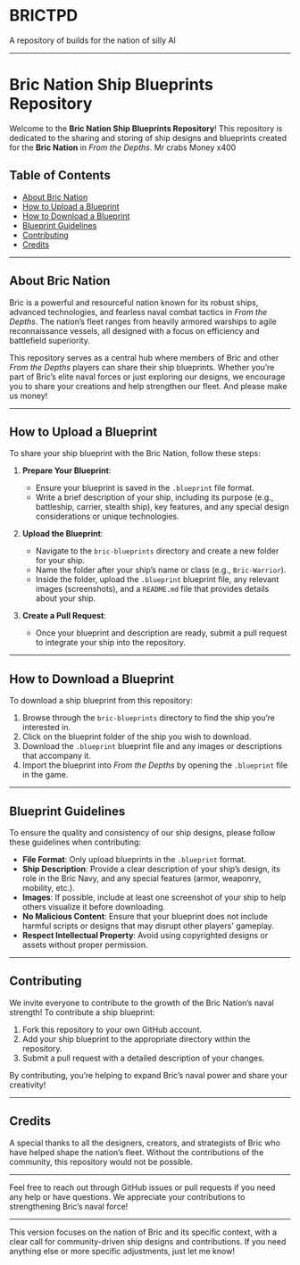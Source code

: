 # BRICTPD
A repository of builds for the nation of silly AI

---

# Bric Nation Ship Blueprints Repository

Welcome to the **Bric Nation Ship Blueprints Repository**! This repository is dedicated to the sharing and storing of ship designs and blueprints created for the **Bric Nation** in *From the Depths*. Mr crabs Money x400

## Table of Contents

* [About Bric Nation](#about-bric-nation)
* [How to Upload a Blueprint](#how-to-upload-a-blueprint)
* [How to Download a Blueprint](#how-to-download-a-blueprint)
* [Blueprint Guidelines](#blueprint-guidelines)
* [Contributing](#contributing)
* [Credits](#credits)

---

## About Bric Nation

Bric is a powerful and resourceful nation known for its robust ships, advanced technologies, and fearless naval combat tactics in *From the Depths*. The nation’s fleet ranges from heavily armored warships to agile reconnaissance vessels, all designed with a focus on efficiency and battlefield superiority.

This repository serves as a central hub where members of Bric and other *From the Depths* players can share their ship blueprints. Whether you’re part of Bric’s elite naval forces or just exploring our designs, we encourage you to share your creations and help strengthen our fleet. And please make us money!

---

## How to Upload a Blueprint

To share your ship blueprint with the Bric Nation, follow these steps:

1. **Prepare Your Blueprint**:

   * Ensure your blueprint is saved in the `.blueprint` file format.
   * Write a brief description of your ship, including its purpose (e.g., battleship, carrier, stealth ship), key features, and any special design considerations or unique technologies.

2. **Upload the Blueprint**:

   * Navigate to the `bric-blueprints` directory and create a new folder for your ship.
   * Name the folder after your ship’s name or class (e.g., `Bric-Warrior`).
   * Inside the folder, upload the `.blueprint` blueprint file, any relevant images (screenshots), and a `README.md` file that provides details about your ship.

3. **Create a Pull Request**:

   * Once your blueprint and description are ready, submit a pull request to integrate your ship into the repository.

---

## How to Download a Blueprint

To download a ship blueprint from this repository:

1. Browse through the `bric-blueprints` directory to find the ship you’re interested in.
2. Click on the blueprint folder of the ship you wish to download.
3. Download the `.blueprint` blueprint file and any images or descriptions that accompany it.
4. Import the blueprint into *From the Depths* by opening the `.blueprint` file in the game.

---

## Blueprint Guidelines

To ensure the quality and consistency of our ship designs, please follow these guidelines when contributing:

* **File Format**: Only upload blueprints in the `.blueprint` format.
* **Ship Description**: Provide a clear description of your ship’s design, its role in the Bric Navy, and any special features (armor, weaponry, mobility, etc.).
* **Images**: If possible, include at least one screenshot of your ship to help others visualize it before downloading.
* **No Malicious Content**: Ensure that your blueprint does not include harmful scripts or designs that may disrupt other players' gameplay.
* **Respect Intellectual Property**: Avoid using copyrighted designs or assets without proper permission.

---

## Contributing

We invite everyone to contribute to the growth of the Bric Nation’s naval strength! To contribute a ship blueprint:

1. Fork this repository to your own GitHub account.
2. Add your ship blueprint to the appropriate directory within the repository.
3. Submit a pull request with a detailed description of your changes.

By contributing, you’re helping to expand Bric’s naval power and share your creativity!

---

## Credits

A special thanks to all the designers, creators, and strategists of Bric who have helped shape the nation’s fleet. Without the contributions of the community, this repository would not be possible.

---

Feel free to reach out through GitHub issues or pull requests if you need any help or have questions. We appreciate your contributions to strengthening Bric’s naval force!

---

This version focuses on the nation of Bric and its specific context, with a clear call for community-driven ship designs and contributions. If you need anything else or more specific adjustments, just let me know!
